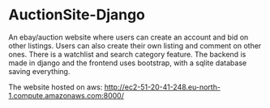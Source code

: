 # AuctionSite-Django

An ebay/auction website where users can create an account and bid on other listings. Users can also create their own listing and comment on other ones. There is a watchlist and search category feature. The backend is made in django and the frontend uses bootstrap, with a sqlite database saving everything.

The website hosted on aws: http://ec2-51-20-41-248.eu-north-1.compute.amazonaws.com:8000/
